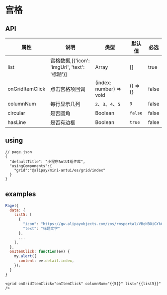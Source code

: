 # 宫格

## API

| 属性 | 说明 | 类型 | 默认值 | 必选 |
|----|----|----|----|----|
| list | 宫格数据,[{'icon': 'imgUrl', 'text': '标题'}]	| Array | [] | true |
| onGridItemClick | 点击宫格项回调 | (index: number) => void | () => {} | false |
| columnNum | 每行显示几列 | `2`、`3`、`4`、`5` | `3` | false |
| circular | 是否圆角 | Boolean | `false` | false |
| hasLine | 是否有边框	| Boolean | `true` | false |

## using

```
// page.json
{
  "defaultTitle": "小程序AntUI组件库",
  "usingComponents":{
    "grid":"@alipay/mini-antui/es/grid/index"
  }
}
```


## examples

```js
Page({
  data: {
    list5: [
      {
        "icon": "https://gw.alipayobjects.com/zos/rmsportal/VBqNBOiGYkCjqocXjdUj.png",
        "text": "标题文字"
      },
      ...
    ],
  },
  onItemClick: function(ev) {
    my.alert({
      content: ev.detail.index,
    });
  }
}
```

```axml
<grid onGridItemClick="onItemClick" columnNum="{{5}}" list="{{list5}}" />
```
